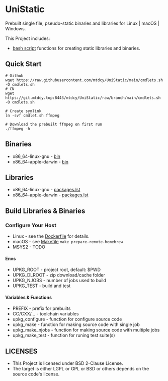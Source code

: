# UniStatic 

Prebuilt single file, pseudo-static binaries and libraries for Linux | macOS | Windows.

This Project includes:

- [bash script](ulib.sh) functions for creating static libraries and binaries.

## Quick Start 

```shell
# Github
wget https://raw.githubusercontent.com/mtdcy/UniStatic/main/cmdlets.sh -O cmdlets.sh
# CN
wget https://git.mtdcy.top:8443/mtdcy/UniStatic/raw/branch/main/cmdlets.sh -O cmdlets.sh 

# Create symlink
ln -svf cmdlet.sh ffmpeg

# Download the prebuilt ffmpeg on first run
./ffmpeg -h
```

## Binaries

- x86_64-linux-gnu      - [bin](https://pub.mtdcy.top:8443/UniStatic/current/prebuilts/x86_64-linux-gnu/bin/)
- x86_64-apple-darwin   - [bin](https://pub.mtdcy.top:8443/UniStatic/current/prebuilts/x86_64-apple-darwin/bin/)

## Libraries

- x86_64-linux-gnu      - [packages.lst](https://pub.mtdcy.top:8443/UniStatic/current/prebuilts/x86_64-linux-gnu/packages.lst)
- x86_64-apple-darwin   - [packages.lst](https://pub.mtdcy.top:8443/UniStatic/current/prebuilts/x86_64-apple-darwin/packages.lst)

## Build Libraries & Binaries

### Configure Your Host

- Linux     - see the [Dockerfile](Dockerfile) for details.
- macOS     - see [Makefile](Makefile) `make prepare-remote-homebrew`
- MSYS2     - TODO

#### Envs

- UPKG_ROOT        - project root, default: $PWD
- UPKG_DLROOT      - zip download/cache folder
- UPKG_NJOBS       - number of jobs used to build
- UPKG_TEST        - build and test

#### Variables & Functions

- PREFIX           - prefix for prebuilts
- CC/CXX/...       - toolchain variables
- upkg_configure   - function for configure source code
- upkg_make        - function for making source code with single job
- upkg_make_njobs  - function for making source code with multiple jobs
- upkg_make_test   - function for runing test suite(s)

## LICENSES

* This Project is licensed under BSD 2-Clause License.
* The target is either LGPL or GPL or BSD or others depends on the source code's license.

